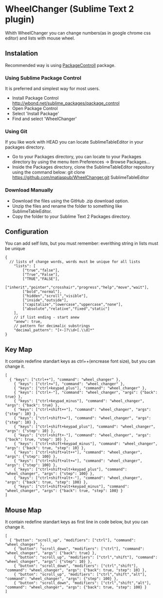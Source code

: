 # WheelChanger (Sublime Text 2 plugin)

Whith WheelChanger you can change numbers(as in google chrome css editor) and lists with mouse wheel.

## Instalation
Recommended way is using [PackageControll] package.

### Using Sublime Package Control

It is preferred and simplest way for most users. 

- Install Package Control http://wbond.net/sublime_packages/package_control
- Open Package Control
- Select 'Install Package'
- Find and select 'WheelChanger'

### Using Git

If you like work with HEAD you can locate SublimeTableEditor in your packages directory.

- Go to your Packages directory, you can locate to your Packages directory by using the menu item 
  Preferences ->   Browse Packages...
- Inside the Packages directory, clone the SublimeTableEditor repository using the command below: 
  git clone https://github.com/matiaspub/WheelChanger.git SublimeTableEditor

### Download Manually

- Download the files using the GitHub .zip download option.
- Unzip the files and rename the folder to something like SublimeTableEditor.
- Copy the folder to your Sublime Text 2 Packages directory.

## Configuration
You can add self lists, but you must remember: everithing string in lists must be unique
````
{
  // lists of change words, words must be unique for all lists
	"lists": [
		["true","false"],
		["True","False"],
		["TRUE","FALSE"],
		["inherit","pointer","crosshair","progress","help","move","wait"],
		["bold","normal"],
		["hidden","scroll","visible"],
		["inside","outside"],
		["capitalize","lowercase","uppercase","none"],
		["absolute","relative","fixed","static"]
	],
	// if list ending - start anew
	"anew": true,
	// pattern for decimalic substrings
	"decimal_pattern": "[+-]?\\d+[.\\d]*"
}
````

## Key Map
It contain redefine standart keys as ctrl++(encrease font size), but you can change it.
````
[
  { "keys": ["ctrl++"], "command": "wheel_changer" },
	{ "keys": ["ctrl+="], "command": "wheel_changer" },
	{ "keys": ["ctrl+keypad_plus"], "command": "wheel_changer" },
	{ "keys": ["ctrl+-"], "command": "wheel_changer", "args": {"back": true} },
	{ "keys": ["ctrl+keypad_minus"], "command": "wheel_changer", "args": {"back": true} },
	{ "keys": ["ctrl+shift++"], "command": "wheel_changer", "args": {"step": 10} },
	{ "keys": ["ctrl+shift+="], "command": "wheel_changer", "args": {"step": 10} },
	{ "keys": ["ctrl+shift+keypad_plus"], "command": "wheel_changer", "args": {"step": 10} },
	{ "keys": ["ctrl+shift+-"], "command": "wheel_changer", "args": {"back": true, "step": 10} },
	{ "keys": ["ctrl+shift+keypad_minus"], "command": "wheel_changer", "args": {"back": true, "step": 10} },
	{ "keys": ["ctrl+shift+alt++"], "command": "wheel_changer", "args": {"step": 100} },
	{ "keys": ["ctrl+shift+alt+="], "command": "wheel_changer", "args": {"step": 100} },
	{ "keys": ["ctrl+shift+alt+keypad_plus"], "command": "wheel_changer", "args": {"step": 100} },
	{ "keys": ["ctrl+shift+alt+-"], "command": "wheel_changer", "args": {"back": true, "step": 100} },
	{ "keys": ["ctrl+shift+alt+keypad_minus"], "command": "wheel_changer", "args": {"back": true, "step": 100} }
]
````

## Mouse Map
It contain redefine standart keys as first line in code below, but you can change it.
````
[
  { "button": "scroll_up", "modifiers": ["ctrl"], "command": "wheel_changer" },
	{ "button": "scroll_down", "modifiers": ["ctrl"], "command": "wheel_changer", "args": {"back": true} },
	{ "button": "scroll_up", "modifiers": ["ctrl","shift"], "command": "wheel_changer", "args": {"step": 10} },
	{ "button": "scroll_down", "modifiers": ["ctrl","shift"], "command": "wheel_changer", "args": {"back": true, "step": 10} },
	{ "button": "scroll_up", "modifiers": ["ctrl","shift","alt"], "command": "wheel_changer", "args": {"step": 100} },
	{ "button": "scroll_down", "modifiers": ["ctrl","shift","alt"], "command": "wheel_changer", "args": {"back": true, "step": 100} }
]
````

[Sublime]: http://www.sublimetext.com/
[PackageControll]: http://wbond.net/sublime_packages/package_control/installation

